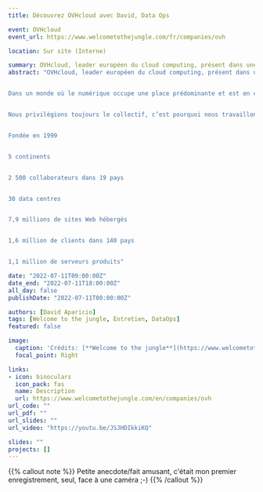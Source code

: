 ```yaml
---
title: Découvrez OVHcloud avec David, Data Ops

event: OVHcloud
event_url: https://www.welcometothejungle.com/fr/companies/ovh

location: Sur site (Interne)

summary: OVHcloud, leader européen du cloud computing, présent dans une quinzaine de pays et de clients dans une centaine, fournit des solutions d’hébergement et de cloud sécurisées, fiables et accessibles.
abstract: "OVHcloud, leader européen du cloud computing, présent dans une quinzaine de pays et de clients dans une centaine, fournit des solutions d’hébergement et de cloud sécurisées, fiables et accessibles.


Dans un monde où le numérique occupe une place prédominante et est en constante évolution, nous estimons, chez OVHcloud, que l’avenir réside dans un écosystème cloud ouvert, qui permet aux utilisateurs de choisir pleinement la façon dont ils souhaitent gérer leurs données.


Nous privilégions toujours le collectif, c’est pourquoi nous travaillons de manière rapprochée avec et pour notre écosystème composé de nos clients, de nos partenaires, d’acteurs institutionnels et bien évidemment de nos collaborateurs.


Fondée en 1999


5 continents


2 500 collaborateurs dans 19 pays


30 data centres


7,9 millions de sites Web hébergés


1,6 million de clients dans 140 pays


1,1 million de serveurs produits"

date: "2022-07-11T09:00:00Z"
date_end: "2022-07-11T18:00:00Z"
all_day: false
publishDate: "2022-07-11T00:00:00Z"

authors: [David Aparicio]
tags: [Welcome to the jungle, Entretien, DataOps]
featured: false

image:
  caption: 'Crédits: [**Welcome to the jungle**](https://www.welcometothejungle.com/fr/companies/ovh)'
  focal_point: Right

links:
- icon: binoculars
  icon_pack: fas
  name: Description
  url: https://www.welcometothejungle.com/en/companies/ovh
url_code: ""
url_pdf: ""
url_slides: ""
url_video: "https://youtu.be/JSJHDIkkiKQ"

slides: ""
projects: []
---
```


{{% callout note %}}
Petite anecdote/fait amusant, c'était mon premier enregistrement, seul, face à une caméra ;-)
{{% /callout %}}
